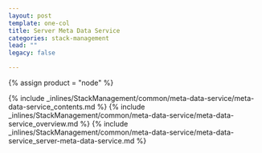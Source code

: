 ```yaml
---
layout: post
template: one-col
title: Server Meta Data Service
categories: stack-management
lead: ""
legacy: false

---
```

{% assign product = "node" %}

{% include _inlines/StackManagement/common/meta-data-service/meta-data-service_contents.md %}
{% include _inlines/StackManagement/common/meta-data-service/meta-data-service_overview.md %}
{% include _inlines/StackManagement/common/meta-data-service/meta-data-service_server-meta-data-service.md %}
